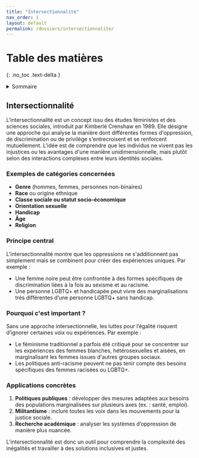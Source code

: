 ```yaml
---
title: "Intersectionnalité"
nav_order: 1
layout: default
permalink: /dossiers/intersectionnalite/
---
```



# Table des matières
{: .no_toc .text-delta }

<details markdown="block">
  <summary>Sommaire</summary>
  {: .text-delta }

1. Sommaire
{:toc}
</details>

## Intersectionnalité

L'intersectionnalité est un concept issu des études féministes et des sciences sociales, introduit par Kimberlé Crenshaw en 1989. Elle désigne une approche qui analyse la manière dont différentes formes d'oppression, de discrimination ou de privilège s'entrecroisent et se renforcent mutuellement. L'idée est de comprendre que les individus ne vivent pas les injustices ou les avantages d'une manière unidimensionnelle, mais plutôt selon des interactions complexes entre leurs identités sociales.

### Exemples de catégories concernées

- **Genre** (hommes, femmes, personnes non-binaires)
- **Race** ou origine ethnique
- **Classe sociale ou statut socio-économique**
- **Orientation sexuelle**
- **Handicap**
- **Âge**
- **Religion**

### Principe central

L'intersectionnalité montre que les oppressions ne s'additionnent pas simplement mais se combinent pour créer des expériences uniques. Par exemple :

- Une femme noire peut être confrontée à des formes spécifiques de discrimination liées à la fois au sexisme et au racisme.
- Une personne LGBTQ+ et handicapée peut vivre des marginalisations très différentes d’une personne LGBTQ+ sans handicap.

### Pourquoi c'est important ?

Sans une approche intersectionnelle, les luttes pour l’égalité risquent d’ignorer certaines voix ou expériences. Par exemple :

- Le féminisme traditionnel a parfois été critiqué pour se concentrer sur les expériences des femmes blanches, hétérosexuelles et aisées, en marginalisant les femmes issues d'autres groupes sociaux.
- Les politiques anti-racisme peuvent ne pas tenir compte des besoins spécifiques des femmes racisées ou LGBTQ+.

### Applications concrètes

1. **Politiques publiques** : développer des mesures adaptées aux besoins des populations marginalisées sur plusieurs axes (ex. : santé, emploi).
2. **Militantisme** : inclure toutes les voix dans les mouvements pour la justice sociale.
3. **Recherche académique** : analyser les systèmes d’oppression de manière plus nuancée.

L’intersectionnalité est donc un outil pour comprendre la complexité des inégalités et travailler à des solutions inclusives et justes.
